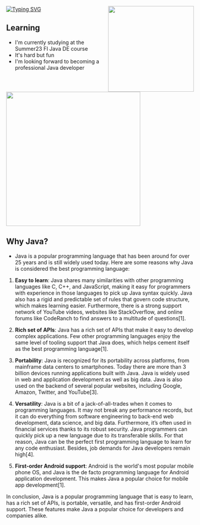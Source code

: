 <a href="https://git.io/typing-svg"><img src="https://readme-typing-svg.demolab.com?font=Fira+Code&pause=1000&random=false&width=435&lines=Hi!+I'm+Ilia+and+I'm+learning+Java+;It's+a+lovely+day%2C+isn't+it%3F" alt="Typing SVG" /></a>
<img align='right' src="https://media1.giphy.com/media/bGgsc5mWoryfgKBx1u/giphy.gif?cid=ecf05e47io04r3u8as7k2i5ububzdgn9s3r4tgkaojey18g5&ep=v1_gifs_search&rid=giphy.gif&ct=g" width="230">

## Learning

* I'm currently studying at the Summer23 FI Java DE course
* It's hard but fun
* I'm looking forward to becoming a professional Java developer

<img align='center' src="https://media0.giphy.com/media/2IudUHdI075HL02Pkk/giphy.gif?cid=ecf05e47o8ke0epmx19h55r06vaqixnrly4o2ewotybbmmje&ep=v1_gifs_search&rid=giphy.gif&ct=g" width="360">

## Why Java?
* Java is a popular programming language that has been around for over 25 years and is still widely used today. Here are some reasons why Java is considered the best programming language:

1. **Easy to learn**: Java shares many similarities with other programming languages like C, C++, and JavaScript, making it easy for programmers with experience in those languages to pick up Java syntax quickly. Java also has a rigid and predictable set of rules that govern code structure, which makes learning easier. Furthermore, there is a strong support network of YouTube videos, websites like StackOverflow, and online forums like CodeRanch to find answers to a multitude of questions[1].

2. **Rich set of APIs**: Java has a rich set of APIs that make it easy to develop complex applications. Few other programming languages enjoy the same level of tooling support that Java does, which helps cement itself as the best programming language[1].

3. **Portability**: Java is recognized for its portability across platforms, from mainframe data centers to smartphones. Today there are more than 3 billion devices running applications built with Java. Java is widely used in web and application development as well as big data. Java is also used on the backend of several popular websites, including Google, Amazon, Twitter, and YouTube[3].

4. **Versatility**: Java is a bit of a jack-of-all-trades when it comes to programming languages. It may not break any performance records, but it can do everything from software engineering to back-end web development, data science, and big data. Furthermore, it’s often used in financial services thanks to its robust security. Java programmers can quickly pick up a new language due to its transferable skills. For that reason, Java can be the perfect first programming language to learn for any code enthusiast. Besides, job demands for Java developers remain high[4].

5. **First-order Android support**: Android is the world's most popular mobile phone OS, and Java is the de facto programming language for Android application development. This makes Java a popular choice for mobile app development[1].

In conclusion, Java is a popular programming language that is easy to learn, has a rich set of APIs, is portable, versatile, and has first-order Android support. These features make Java a popular choice for developers and companies alike.


<!--
**KorostovIlia/KorostovIlia** is a ✨ _special_ ✨ repository because its `README.md` (this file) appears on your GitHub profile.

Here are some ideas to get you started:

- 🔭 I’m currently working on ...
- 🌱 I’m currently learning ...
- 👯 I’m looking to collaborate on ...
- 🤔 I’m looking for help with ...
- 💬 Ask me about ...
- 📫 How to reach me: ...
- 😄 Pronouns: ...
- ⚡ Fun fact: ...
-->
